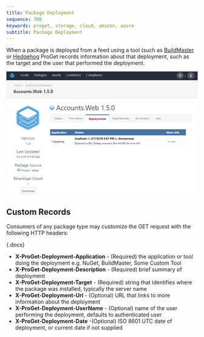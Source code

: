 ```yaml
---
title: Package Deployment
sequence: 700
keywords: proget, storage, cloud, amazon, azure
subtitle: Package Deployment
---
```


When a package is deployed from a feed using a tool (such as [BuildMaster](buildmaster) or [Hedgehog](hedgehog) ProGet records information about that deployment, such as the target and the user that performed the deployment.

![](/resources/documentation/proget/deployment-record.png)

## Custom Records

Consumers of any package type may customize the GET request with the following HTTP headers:

{.docs}

- **X-ProGet-Deployment-Application** - (Required) the application or tool doing the deployment e.g. NuGet, BuildMaster, Some Custom Tool
- **X-ProGet-Deployment-Description** - (Required) brief summary of deployment
- **X-ProGet-Deployment-Target** - (Required) string that identifies where the package was installed, typically the server name         
- **X-ProGet-Deployment-Url** - (Optional) URL that links to more information about the deployment
- **X-ProGet-Deployment-UserName** - (Optional) name of the user performing the deployment, defaults to authenticated user
- **X-ProGet-Deployment-Date** -(Optional) ISO 8601 UTC date of deployment, or current date if not supplied
